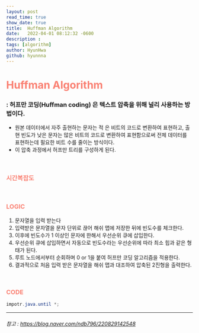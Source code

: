 ```yaml
---
layout: post
read_time: true
show_date: true
title:	Huffman Algorithm
date:   2022-04-01 08:12:32 -0600
description : 
tags: [algorithm]
author: HyunHwa
github: hyunnna
---
```


# <span style="color:Salmon">**Huffman Algorithm**  </span>  

### : **허프만 코딩(Huffman coding)** 은 텍스트 압축을 위해 널리 사용하는 방법이다.  
* 원본 데이터에서 자주 출현하는 문자는 적   은 비트의 코드로 변환하여 표현하고, 출현 빈도가 낮은 문자는 많은 비트의 코드로 변환하여 표현함으로써 전체 데이터를 표현하는데 필요한 비트 수를 줄이는 방식이다. 
* 이 압축 과정에서 허프만 트리를 구성하게 된다.

<br />

### <span style="color:Salmon">**시간복잡도** </span>



<br />

### <span style="color:Salmon">**LOGIC** </span>  
1. 문자열을 입력 받는다
2. 입력받은 문자열을 문자 단위로 끊어 해쉬 맵에 저장한 뒤에 빈도수를 체크한다.
3. 이후에 빈도수가 1 이상인 문자에 한해서 우선순위 큐에 삽입한다.
4. 우선순위 큐에 삽입하면서 자동으로 빈도수라는 우선순위에 따라 최소 힙과 같은 형태가 된다.
5. 루트 노드에서부터 순회하며 0 or 1을 붙여 허프만 코딩 알고리즘을 적용한다.
6. 결과적으로 처음 입력 받은 문자열을 해쉬 맵과 대조하여 압축된 2진형을 출력한다.  

<br />

### <span style="color:Salmon">**CODE** </span> 

```java
impotr.java.until *;


```

***
###### 참고 : https://blog.naver.com/ndb796/220829142548